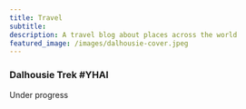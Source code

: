 ```yaml
---
title: Travel
subtitle: 
description: A travel blog about places across the world
featured_image: /images/dalhousie-cover.jpeg
---
```


### Dalhousie Trek #YHAI

Under progress

<!-- It was the winters of 2018 when the idea of Dalhousie trek came into action. I was about to graduate and had 5 months before I was about to graduate. That's when I thought of doing something exciting so that we would have great memories look back. We went through the available options and saw this amazing trek for three days which took us to the mesmerising place - Dalhousie.

I would say this trip has resemblance to Hobbit's journey to Misty Mountains. Our trip started from Mumbai, Maharashtra to the destination Dalhousie base camp. We decided to fly to Dalhousie which was quite a standard plan but we couldn't find a direct flight from Mumbai to Dalhousie. Instead we got a flight from Mumbai - Delhi - Jammu which proved to be quite unreal but since we had put enough thought over it. This was the moment for:

"Far over the misty mountains cold
To dungeons deep and caverns old
We must away ere break of day
To find our long-forgotten gold"

![](/images/misty-mountains.jpg)

# Mordor - Kalatop 
# Khal dum - Khajiar lake
# 3rd day - New place

This was the first sight for the great "Himalayas" - The Misty Mountains. The journey later took a quick turn as the journey which lay ahead was more adventurous as we travelled via bus rather than train.  -->